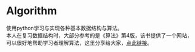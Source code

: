 # Algorithm
使用python学习与实现各种基本数据结构与算法。</br>
本人在复习数据结构时，大部分参考的是《算法》第4版，该书提供了一个网站，可以很好地帮助学习者理解算法，这里分享给大家，[点此链接](https://algs4.cs.princeton.edu)。
